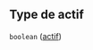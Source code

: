 ## Type de actif

`boolean` ([actif](frw-form-definitions-debuterformulaire-properties-authentifie-properties-actif.md))
